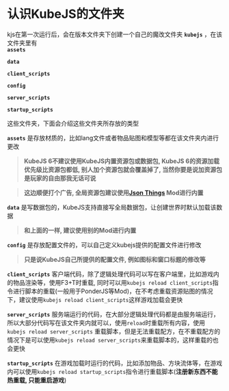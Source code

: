 # 认识KubeJS的文件夹
kjs在第一次运行后，会在版本文件夹下创建一个自己的魔改文件夹 **`kubejs`** ，在该文件夹里有\
**`assets`**

**`data`**

**`client_scripts`**

**`config`**

**`server_scripts`**

**`startup_scripts`**

这些文件夹，下面会介绍这些文件夹所存放的类型

**`assets`** 是存放材质的，比如lang文件或者物品贴图和模型等都在该文件夹内进行更改
> **KubeJS 6不建议使用KubeJS内置资源包或数据包, KubeJS 6的资源加载优先级比资源包都低, 别人加个资源包就会覆盖掉了, 当然你要是说加资源包是玩家的自由那我无话可说**

> **这边顺便打个广告, 全局资源包建议使用[Json Things](https://www.mcmod.cn/class/7734.html) Mod进行内置**

**`data`** 是写数据包的，KubeJS支持直接写全局数据包，让创建世界时默认加载该数据
> **和上面的一样, 建议使用别的Mod进行内置**

**`config`** 是存放配置文件的，可以自己定义kubejs提供的配置文件进行修改
> **只是说KubeJS自己所提供的配置文件, 例如图标和窗口标题的修改等**

**`client_scripts`** 客户端代码，除了逻辑处理代码可以写在客户端里，比如游戏内的物品渲染等，使用F3+T时重载, 同时可以用`kubejs reload client_scripts`指令进行脚本的重载(一般用于PonderJS等Mod)，在不考虑重载资源贴图的情况下，建议使用`kubejs reload client_scripts`这样游戏加载会更快

**`server_scripts`** 服务端运行的代码，在大部分逻辑处理代码都是由服务端运行，所以大部分代码写在该文件夹内就可以，使用`reload`时重载所有内容，使用`kubejs reload server_scripts` 重载脚本，但是无法重载配方，在不重载配方的情况下是可以使用`kubejs reload server_scripts`来重载脚本的，这样重载的也会更快

**`startup_scripts`** 在游戏加载时运行的代码，比如添加物品、方块流体等，在游戏内可以使用`kubejs reload startup_scripts`指令进行重载脚本(**注册新东西不能热重载, 只能重启游戏**)